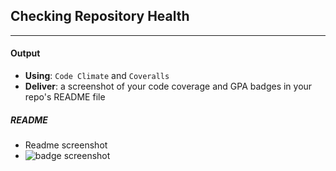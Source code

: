 ## Checking Repository Health
----
#### Output

- **Using**: `Code Climate` and `Coveralls`
- **Deliver**: a screenshot of your code coverage and GPA badges in your repo's README file

##### README 
- Readme screenshot
- ![badge screenshot](http://i.imgur.com/Z5dccQx.png)